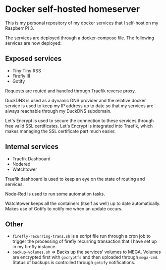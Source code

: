 # Docker self-hosted homeserver 

This is my personal repository of my docker services that I self-host on my Raspberr Pi 3.

The services are deployed through a docker-compose file. The following services are now deployed:

## Exposed services

  - Tiny Tiny RSS
  - Firefly III
  - Gotify

Requests are routed and handled through Traefik reverse proxy.

DuckDNS is used as a dynamic DNS provider and the relative docker service is used to keep my IP address up to date so that my services are always reachable through my DuckDNS subdomain.

Let's Encrypt is used to secure the connection to these services through free valid SSL certificates. Let's Encrypt is integrated into Traefik, which makes managing the SSL certificate part much easier.

## Internal services

  - Traefik Dashboard
  - Nodered
  - Watchtower

Traefik dashboard is used to keep an eye on the state of routing and services.

Node-Red is used to run some automation tasks.

Watchtower keeps all the containers (itself as well) up to date automatically. Makes use of Gotify to notify me when an update occurs.

## Other

  - `firefly-recurring-trans.sh` is a script file run through a cron job to trigger the processing of firefly recurring transaction that I have set up in my firefly instance. 
  - `backup-volumes.sh` => Backs up the services' volumes to MEGA. Volumes are encrypted first with `gocryptfs` and then uploaded through `mega-cmd`. Status of backups is controlled through `gotify` notifications.